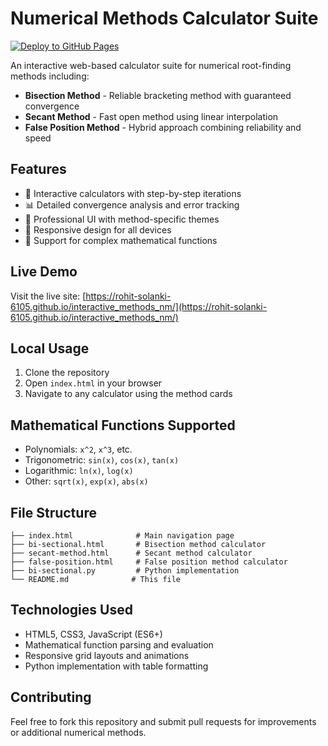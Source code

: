# Numerical Methods Calculator Suite

[![Deploy to GitHub Pages](https://github.com/Rohit-Solanki-6105/interactive_methods_nm/actions/workflows/pages.yml/badge.svg)](https://github.com/Rohit-Solanki-6105/interactive_methods_nm/actions/workflows/pages.yml)

An interactive web-based calculator suite for numerical root-finding methods including:

- **Bisection Method** - Reliable bracketing method with guaranteed convergence
- **Secant Method** - Fast open method using linear interpolation  
- **False Position Method** - Hybrid approach combining reliability and speed

## Features

- 🧮 Interactive calculators with step-by-step iterations
- 📊 Detailed convergence analysis and error tracking
- 🎨 Professional UI with method-specific themes
- 📱 Responsive design for all devices
- 🔢 Support for complex mathematical functions

## Live Demo

Visit the live site: [https://rohit-solanki-6105.github.io/interactive_methods_nm/](https://rohit-solanki-6105.github.io/interactive_methods_nm/)

## Local Usage

1. Clone the repository
2. Open `index.html` in your browser
3. Navigate to any calculator using the method cards

## Mathematical Functions Supported

- Polynomials: `x^2`, `x^3`, etc.
- Trigonometric: `sin(x)`, `cos(x)`, `tan(x)`
- Logarithmic: `ln(x)`, `log(x)`
- Other: `sqrt(x)`, `exp(x)`, `abs(x)`

## File Structure

```
├── index.html              # Main navigation page
├── bi-sectional.html       # Bisection method calculator
├── secant-method.html      # Secant method calculator
├── false-position.html     # False position method calculator
├── bi-sectional.py         # Python implementation
└── README.md              # This file
```

## Technologies Used

- HTML5, CSS3, JavaScript (ES6+)
- Mathematical function parsing and evaluation
- Responsive grid layouts and animations
- Python implementation with table formatting

## Contributing

Feel free to fork this repository and submit pull requests for improvements or additional numerical methods.
